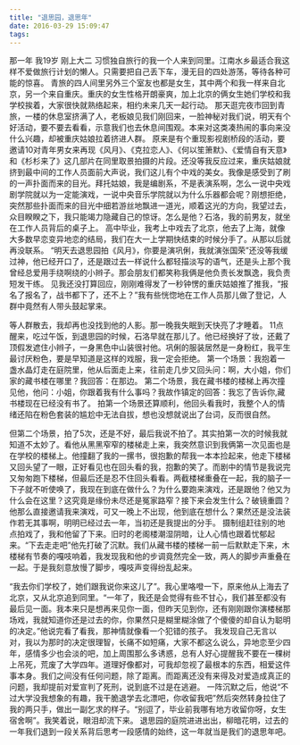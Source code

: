 ```yaml
---
title: "退思园，退思年"
date: 2016-03-29 15:09:47
tags:
---
```


那一年 我19岁 刚上大二 习惯独自旅行的我一个人来到同里。江南水乡最适合我这样不爱做旅行计划的懒人。只需要把自己丢下车，漫无目的四处游荡，等待各种可能的惊喜。 青旅的四人间里另外三个室友也都是女生，其中两个和我一样来自北京，另一个来自重庆。重庆的女生性格开朗豪爽，加上北京的俩女生她们学校和我学校挨着，大家很快就熟络起来，相约未来几天一起行动。 那天逛完夜市回到青旅，一楼的休息室挤满了人，老板娘见我们刚回来，一脸神秘对我们说，明天有个好活动，要不要去看看，示意我们也去休息间围观。本来对这类凑热闹的事向来没什么兴趣，却被重庆姑娘拉着挤进人群。 原来是有个重现影视剧桥段的活动，要邀请10对青年男女来再现《风月》、《克拉恋人》、《何以笙箫默》、《爱情自有天意》和《杉杉来了》这几部片在同里取景拍摄的片段。还没等我反应过来，重庆姑娘就挤到最中间的工作人员面前大声说，我们这儿有个中戏的美女。我像是感受到了刷的一声扑面而来的目光。拜托姑娘，我是编剧系，不是表演系啊，怎么一说中央戏剧学院就以为一定能演戏，一说中央音乐学院就以为什么乐器都会呢？刚想拒绝，突然那些扑面而来的目光中细若游丝地飘进一道光，顺着这光的方向，我望过去，众目睽睽之下，我只能竭力隐藏自己的惊讶。怎么是他？石洛，我的前男友，就坐在工作人员背后的桌子上。 高中毕业，我考上中戏去了北京，他去了上海，就像大多数早恋变异地恋的结局，我们在大一上学期快结束的时候分手了。从那以后就再没联系。 “明天去退思园拍《风月》，你要是演巩俐，我就演张国荣”还没等我缓过神，他已经开口了，还是跟过去一样说什么都轻描淡写的语气，还是头上那个我曾经总爱用手绕啊绕的小辫子。那会朋友们都笑称我俩是他负责长发飘逸，我负责短发干练。 见我还没打算回应，刚刚难得发了一秒钟愣的重庆姑娘推了推我，“报名了报名了，战书都下了，还不上？”我有些恍惚地在工作人员那儿做了登记，人群中竟然有人带头鼓起掌来。 

等人群散去，我却再也没找到他的人影。那一晚我失眠到天快亮了才睡着。 11点醒来，吃过午饭，到退思园的时候，石洛早就在那儿了。他已经换好了妆，还戴了顶假发遮住小辫子，一身黑色中山装很衬他。巩俐的服装居然是一身粉红，我平生最讨厌粉色，要是早知道是这样的戏服，我一定会拒绝。 第一个场景：我抱着一盏水晶灯走在庭院里，他从后面走上来，往前走几步又回头问：啊，大小姐，你们家的藏书楼在哪里？我回答：在那边。 第二个场景，我在藏书楼的楼梯上再次撞见他，他问：小姐，你跟着我有什么事吗？我故作镇定的回答：我忘了告诉你,藏书楼现在已经没有书了。 拍第一个场景还算顺利，他回头看我时，我整个人的情绪还陷在粉色套装的尴尬中无法自拔，想也没想就说出了台词，反而很自然。 

但第二个场景，拍了5次，还是不好，最后我说不拍了。其实拍第一次的时候我就知道不太妙了。看他从黑黑窄窄的楼梯走上来，我突然意识到我俩第一次见面也是在学校的楼梯上。他撞翻了我的一摞书，很抱歉的帮我一本本捡起来，他走下楼梯又回头望了一眼，正好看见也在回头看的我，抱歉的笑了。而剧中的情节是我说完又匆匆跑下楼梯，但最后还是忍不住回头看看。两截楼梯重叠在一起，我的脑子一下子就不听使唤了，我现在到底在做什么？为什么要跑来演戏，还是跟他？他又为什么会在这里？这究竟是缘份未尽还是冤家路窄？接下来会发生什么？破镜重圆？他那么直接邀请我来演戏，可又一晚上不出现，他到底在想什么？果然还是没法装作若无其事啊，明明已经过去一年，当初还是我提出的分手。 摄制组赶往别的地点拍戏了，我和他留了下来。旧时的老阁楼潮湿阴暗，让人心情也跟着忧郁起来。“下去走走吧”他先打破了沉默。我们从藏书楼的楼梯一前一后默默走下来，木楼梯有节奏的嘎吱响着，我发现我和他的步调竟然完全一致，两人的脚步声重叠在一起。于是我刻意放慢了脚步，嘎吱声变得纷乱起来。 

“我去你们学校了，她们跟我说你来这儿了”。我心里咯噔一下，原来他从上海去了北京，又从北京追到同里。“一年了，我还是会觉得有些不甘心，我们甚至都没有最后见一面。我本来只是想再来见你一面，但昨天见到你，还有刚刚跟你演楼梯那场戏，我就知道你还是过去的你，你果然只是糊里糊涂做了个傻傻的却自认为聪明的决定。”他说完看了看我，那神情就像看一个犯错的孩子。 我发现自己无言以对，我以为那时的决定很理智，长痛不如短痛，大家不都这么说么，异地恋至少四年，感情多少也会淡的吧，加上周围那么多诱惑，总有人好心提醒我不要在一棵树上吊死，荒废了大学四年。道理好像都对，可我却忽视了最根本的东西，相爱这件事本身。我们之间没有任何问题，除了距离。而距离还没有来得及对爱造成真正的问题，我却提前对爱宣判了死刑，说到底不过是在逃避。 一阵沉默之后，他说“不过大学没我想象的有趣，我干脆退学去北漂吧，你收留我吧”然后突然转身拉住了我的两只手，做出一副乞求的样子。“别逗了，毕业前我哪有地方收留你呀，女生宿舍啊”。我笑着说，眼泪却流下来。 退思园的庭院进进出出，柳暗花明，过去的一年我们退到一段关系背后思考一段感情的始终，这一年就当是我们的退思年吧。